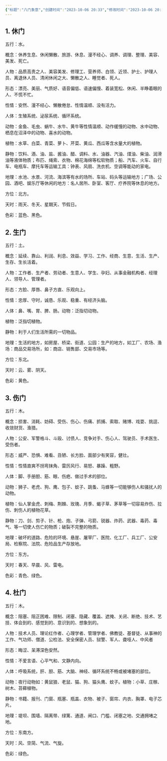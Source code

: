 ```yaml
---
{"标题":"八门象意","创建时间":"2023-10-06 20:33","修改时间":"2023-10-06 20:33","tags":["奇门遁甲","术语"],"备注":null,"其他":null,"dg-publish":true,"permalink":"/卢曼卡片盒/术语库/奇门遁甲术语/八门象意/","dgPassFrontmatter":true}
---
```


## 1. 休门 

五行：水。

概念：休养生息、休闲懒散、旅游、休息、漫不经心、调养、调理、整理、美容、美发、死亡。

人物：品质高贵之人、美容美发、修理工、营养师、白领、近领、护士、护理人员、离退休人员、清闲休闲之大、懒散之人、睡觉者、死人。

形态：漂亮、美丽、气质好、语音偏低、语速偏慢、着装宽松、休闲、半睁着眼的人、不慌不忙。

性情：安然、漫不经心、懒散倦怠、性情温顺、没有活力。

人体：生殖系统、泌尿系统、循环系统。

动物：金鱼、毛虫、蜗牛、水牛、黄牛等性情温顺、动作缓慢的动物、水中动物、栖息在沼泽中的动物、喜水的动物。

植物：水草、白菜、青菜、萝卜、芹菜、黄瓜、西瓜等含水量大的植物。

静物：饮料、酒、油、盐、酱油、醋、调料、水、油器、汽油、煤油、柴油、润滑油等液体物质；布匹、绳索、衣物、棉花海绵等松软物质；船、汽车、火车、自行车、电瓶车、摩托车等运输工具：钟表、风扇、洗衣机、空调等能动的家电。

地理：水池、水景、河流、海滨等有水的场所、车站、码头等运输地方；广场、公园、酒吧、娱乐厅等休闲的地方：名人居所、卧室、客厅、疗养院等休息的地方。

方位：北方。

天时：雨天、冬天、星期天、节假日。

色彩：蓝色、黑色。

## 2. 生门 

五行：土。

概念：延续、靠山、利润、利息、效益、学习、工作、经商、生意、生活、生产、生存、生长活着。

人物：工作者、生产者、劳动者、生意人、学生、孕妇、从事金融机构者、经理人、领导人、管理者。

形态：方脸、厚唇、鼻子方直、乐观向上。

性情：忠厚、守时，诚恳、乐观、稳重、有经济头脑。

人体：鼻、嘴、胃、脾、肠。动物：泛指切动物。

植物：泛指切植物。

静物：利于人们生活所需的一切物品。

地理：生活的地方，如房屋、桥梁、街道、公园：生产的地方，如工厂、农场、渔场：商品交易场所，如：商店、销售部、交易市场等。

方位：东北。

天时：云、雾、阴天。

色彩：黄色。

## 3. 伤门 

五行：木。

概念：损害、消耗、妨碍、受伤、伤心、伤痛、抓捕、索取、赌博、戏耍、挑逗、收敛财货、渔猎。

人物：公安、军警格斗、斗殴、讨债人、竞争对手、伤心人、驾驶员、手术医生、受伤者。

形态：威严、恐惧、难看、丑陋、长方脸、面部少有笑容，健壮。

性情：性情直爽不拐弯抹角、雷厉风行、易怒、暴躁、粗野。

人体：脚、手册胆、筋、眼、伤疤、做过手术的部位。

动物：狮子、老虎、狗、鹰、包子、蚊子、跳蚤、马蜂等一切能够伤人和骚扰人的动物。

植物：仙人掌金虎、刺梅、荆棘、玫瑰、月季、蝎子草、茅草等一切容易炸伤、拉伤、刺伤人的植物花草。

静物：刀、剑、剪子、针、枪、炮、子弹、弓箭、锐器、炸药、武器、毒药、毒气、等一切使人伤亡的物质；破裂不完整的物质。

地理：破坏的道路、危险的环境、悬崖、屠宰厂、医院、化工厂、兵工厂、公安局、检察院、法院、危险品生产存放地。

方位：东方。

天时：春天、早晨、风、雷电。

色彩：青色、绿色。

## 4. 杜门 

五行：木。

概念：阻塞、阻正困难、限制、闭塞、隐藏、覆盖、遮掩、关闭、断绝、技术、艺技、体会到的、感觉到的、意识到的、想象到的。

人物：技术人员、理论红作者、心理学者、管理学者、佛教徒、基督徒、从事神的工作、气功师、僧道、公检法、安全保密人员、狱警、军人、聋哑人、中风者

形态：晦涩、呆滞深色安然。

性情：不爱言语、心平气和、文静内向。

人体：呼吸系统，肝、胆、筋、大脑、神经、循环系统不畅或被堵塞的部位。

动物：夜行动物如：黄鼠狼、老鼠、猫、狗、猫头鹰、蚊子。植物：小草、庄稼、树木、苔藓植物。

静物：书籍、报刊、门窗、瓶塞、瓶盖、衣物、被子、窗帘、内衣、胸罩、电子芯片。

地理：堤坝、围墙、隔离带、绿篱、通道、闸口、门槛、闭塞之地、交通拥堵之地。

方位：东南方。

天时：风、空简、气流、气旋。

色彩：绿色。

